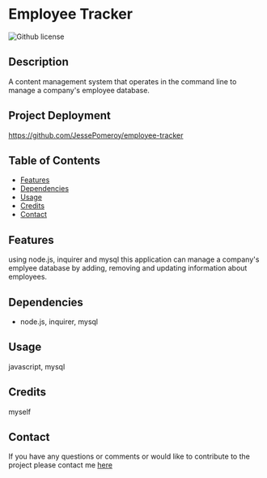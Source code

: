 
# Employee Tracker
![Github license](https://img.shields.io/badge/license-mit-blue.svg)
## Description
A content management system that operates in the command line to manage a company's employee database.
## Project Deployment
https://github.com/JessePomeroy/employee-tracker
## Table of Contents
* [Features](#features)
* [Dependencies](#dependencies)
* [Usage](#usage)
* [Credits](#credits)
* [Contact](#contact)
## Features
using node.js, inquirer and mysql this application can manage a company's emplyee database by adding, removing and updating information about employees.
## Dependencies
* node.js, inquirer, mysql
## Usage
javascript, mysql
## Credits
myself
## Contact
If you have any questions or comments or would like to contribute to
the project please contact me [here](mailto:thinkingofview@gmail.com?subject=[GitHub]%20Dev%20Connect)

